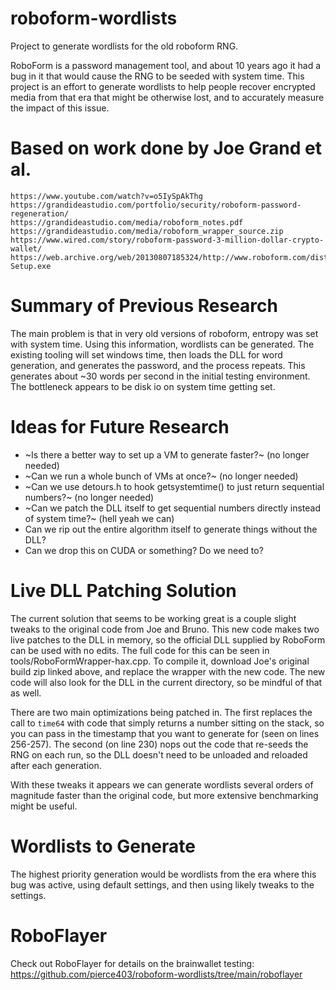 # roboform-wordlists
Project to generate wordlists for the old roboform RNG.

RoboForm is a password management tool, and about 10 years ago it had a bug in it that would cause the RNG to be seeded with system time. This project is an effort to generate wordlists to help people recover encrypted media from that era that might be otherwise lost, and to accurately measure the impact of this issue.

# Based on work done by Joe Grand et al.
    https://www.youtube.com/watch?v=o5IySpAkThg
    https://grandideastudio.com/portfolio/security/roboform-password-regeneration/
    https://grandideastudio.com/media/roboform_notes.pdf
    https://grandideastudio.com/media/roboform_wrapper_source.zip
    https://www.wired.com/story/roboform-password-3-million-dollar-crypto-wallet/
    https://web.archive.org/web/20130807185324/http://www.roboform.com/dist/RoboForm-Setup.exe

# Summary of Previous Research
The main problem is that in very old versions of roboform, entropy was set with system time. Using this information, wordlists can be generated.
The existing tooling will set windows time, then loads the DLL for word generation, and generates the password, and the process repeats.
This generates about ~30 words per second in the initial testing environment. The bottleneck appears to be disk io on system time getting set.

# Ideas for Future Research
* ~Is there a better way to set up a VM to generate faster?~ (no longer needed)
* ~Can we run a whole bunch of VMs at once?~ (no longer needed)
* ~Can we use detours.h to hook getsystemtime() to just return sequential numbers?~ (no longer needed)
* ~Can we patch the DLL itself to get sequential numbers directly instead of system time?~ (hell yeah we can)
* Can we rip out the entire algorithm itself to generate things without the DLL?
* Can we drop this on CUDA or something? Do we need to?

# Live DLL Patching Solution
The current solution that seems to be working great is a couple slight tweaks to the original code from Joe and Bruno. This new code makes two live patches to the DLL in memory, so the official DLL supplied by RoboForm can be used with no edits. The full code for this can be seen in tools/RoboFormWrapper-hax.cpp. To compile it, download Joe's original build zip linked above, and replace the wrapper with the new code. The new code will also look for the DLL in the current directory, so be mindful of that as well.

There are two main optimizations being patched in. The first replaces the call to `time64` with code that simply returns a number sitting on the stack, so you can pass in the timestamp that you want to generate for (seen on lines 256-257). The second (on line 230) nops out the code that re-seeds the RNG on each run, so the DLL doesn't need to be unloaded and reloaded after each generation.

With these tweaks it appears we can generate wordlists several orders of magnitude faster than the original code, but more extensive benchmarking might be useful.

# Wordlists to Generate
The highest priority generation would be wordlists from the era where this bug was active, using default settings, and then using likely tweaks to the settings.

# RoboFlayer
Check out RoboFlayer for details on the brainwallet testing:
https://github.com/pierce403/roboform-wordlists/tree/main/roboflayer
